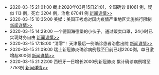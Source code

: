 - 2020-03-15 21:01:00  截止2020年03月15日21:01，全国确诊 81061 例，疑似 113 例，死亡 3204 例，治愈 67041 例  [新闻详情>>](https://github.com/AlbertGithubHome/ChineseVictory/blob/master/PneumoniaMap/20200315210100.jpg)
- 2020-03-15 10:35:00  美媒：美国正考虑对国内疫情严重地区实施旅行限制  [新闻详情>>](http://news.163.com/20/0315/10/F7OL3TP40001899O.html)
- 2020-03-15 14:29:00  一个德国海德堡的小伙子，通过贩卖口罩，24小时已实现财务自由  [新闻详情>>](https://weibo.com/6058227342/IyIDTepNi?type=comment#_rnd1584280620984)
- 2020-03-15 17:18:00  “清零”！天津最后一例确诊患者治愈出院  [新闻详情>>](http://tj.sina.com.cn/news/2020-03-15/detail-iimxyqwa0657897.shtml?from=tj_cnxh)
- 2020-03-15 21:09:00  瑞士新冠肺炎确诊病例截至目前已超2200例，单日激增超800例  [新闻详情>>](http://finance.sina.com.cn/7x24/2020-03-15/doc-iimxyqwa0697424.shtml)
- 2020-03-15 21:22:00  西班牙一日增长2000例新冠肺炎 累计确诊病例增至7753例  [新闻详情>>](https://new.qq.com/omn/20200315/20200315A0NLWA00.html)
